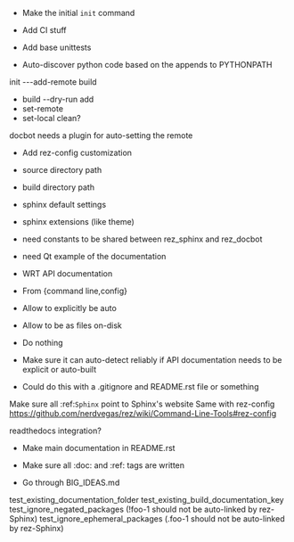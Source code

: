 - Make the initial `init` command
- Add CI stuff
- Add base unittests


- Auto-discover python code based on the appends to PYTHONPATH

init
 ---add-remote
build
 - build --dry-run
add
 - set-remote
 - set-local
clean?

docbot needs a plugin for auto-setting the remote

- Add rez-config customization
 - source directory path
 - build directory path
 - sphinx default settings
 - sphinx extensions (like theme)

- need constants to be shared between rez_sphinx and rez_docbot
- need Qt example of the documentation
- WRT API documentation
 - From {command line,config}
  - Allow to explicitly be auto
  - Allow to be as files on-disk
  - Do nothing
 - Make sure it can auto-detect reliably if API documentation needs to be explicit or auto-built
  - Could do this with a .gitignore and README.rst file or something


Make sure all :ref:`Sphinx` point to Sphinx's website
Same with rez-config https://github.com/nerdvegas/rez/wiki/Command-Line-Tools#rez-config

readthedocs integration?

- Make main documentation in README.rst

- Make sure all :doc: and :ref: tags are written

- Go through BIG_IDEAS.md


test_existing_documentation_folder
test_existing_build_documentation_key
test_ignore_negated_packages (!foo-1 should not be auto-linked by rez-Sphinx)
test_ignore_ephemeral_packages (.foo-1 should not be auto-linked by rez-Sphinx)
